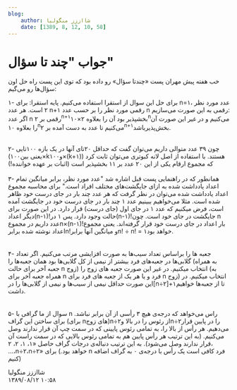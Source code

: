 ```yaml
---
blog:
    author: شااززز منگولیا
    date: [1389, 8, 12, 10, 58]
---
```

# جواب "چند تا سؤال"

<div class="cnt">
<p>خب هفته پیش مهران پست «چندتا سؤال» رو داده بود که توی این پست راه حل اون سؤال‌ها رو می‌گیم:</p>
<p>۱- برای حل این سوال از استقرا استفاده می‌کنیم. پایه استقرا: برای n=۱، عدد مورد نظر ۲ است. هر عدد n+۱ رقمی مورد نظر را بر حسب عدد n رقمی به این صورت می‌سازیم:<br/>اگر عدد n رقمی بر ۲<sup>n+۱</sup>بخشپذیر بود آن را بعلاوه ۲×۱۰<sup>n</sup>می‌کنیم و در غیر این صورت آن را بعلاوه ۱۰<sup>n</sup>می‌کنیم تا عدد به دست آمده بر ۲<sup>n+۱</sup>بخش‌پذیرباشد.</p>
<p><br/>۲- چون ۳۹ عدد متوالی داریم می‌توان گفت که حداقل ۲۰تای آنها در یک بازه ۱۰۰تایی (یعنی بین۱۰۰×kو۱۰۰×(k+۱)) هستند. با استفاده از اصل لانه کبوتری می‌توان ثابت کرد که مجموع ارقام یکی از این ۲۰ عدد بر ۱۱ بخشپذیر است (اثبات بر عهده خواننده!)<br/><br/>۳- همانطور که در راهنمایی پست قبل اشاره شد "عدد مورد نظر، برابر میانگین تمام اعداد یادداشت شده به ازای جایگشت‌های مختلف افراد است." برای محاسبه مجموع اعداد یادداشت شده می‌توان در نظر گرفت که هر عدد چند بار در جای درست خود ظاهر شده است. مثلا می‌خواهیم ببینیم عدد ۱ چند بار در جای درست خود در جایگشت آمده است، فرض میکنیم که عدد ۱ در جای اول (جای درست) قرار دارد. در این صورت برای دیگر اعداد(n-۱)!حالت وجود دارد. پس ۱ در(n-۱)!جایگشت در جای خود است. چون n عدد داریم در مجموعn×(n-۱)!بار اعداد در جای درست خود قرار گرفته‌اند. یعنی مجموع اعداد نوشته شده برابرn!و میانگین آنها برابرn! ÷ n! = ۱خواهد بود.<br/><br/><br/>۴- جعبه ها را براساس تعداد سیب‌ها به صورت افزایشی مرتب می‌کنیم. اگر تعداد گلابی‌ها در جعبه‌های فرد بیشتر از نیمی از کل گلابی‌ها بود همان جعبه‌ها را (به همراه جعبه آخر برای حالت n زوج) انتخاب میکنیم. در غیر این صورت جعبه های زوج را (به همراه جعبه آخر برای n فرد و یا هر یک از جعبه های فرد برای n زوج) انتخاب میکنیم. در این صورت حداقل نیمی از سیب‌ها و نیمی از گلابی‌ها را در[n÷۲]+۱تا از جعبه‌ها خواهیم داشت.<br/><br/><br/>۵- سوال از ما گرافی با n راس می‌خواهد که درجه‌ی هیچ ۳ رأسی از آن برابر نباشد. برای ساختن این گراف (برای nهای زوج)n÷۲از رئوس را در بالا وn÷۲را در پایین قرار می‌دهیم. هر رأس از بالا را، به تمامی رئوس پایینی که در سمت چپ آن قرار ندارند وصل می‌کنیم. (به این ترتیب هر رأس پایین هم به تمامی رئوس بالایی که در سمت راست آن قرار ندارند وصل می‌شود). به این ترتیب دنباله‌ی درجات گراف حاصل «۱، ۱، ۲، ۲، ...،n÷۲،n÷۲» خواهد بود.) برای n فرد کافی است یک رأس با درجه‌ی ۰ به گراف اضافه کنیم)</p>
</div>

<div class="blog-info">
    <div class="blog-author">شااززز منگولیا</div>
    <div class="blog-date">۱۳۸۹/۰۸/۱۲ ۱۰:۵۸</div>
</div>

